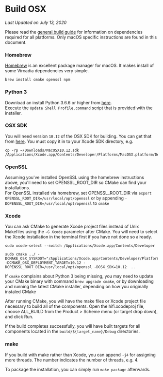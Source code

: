 # Build OSX

*Last Updated on July 13, 2020*

Please read the [general build guide](BUILD.md) for information on dependencies required for all platforms. Only macOS specific instructions are found in this document.

### Homebrew

[Homebrew](https://brew.sh/) is an excellent package manager for macOS. It makes install of some Vircadia dependencies very simple.

    brew install cmake openssl npm

### Python 3

Download an install Python 3.6.6 or higher from [here](https://www.python.org/downloads/).  
Execute the `Update Shell Profile.command` script that is provided with the installer.

### OSX SDK

You will need version `10.12` of the OSX SDK for building. You can get that from [here](https://github.com/phracker/MacOSX-SDKs). You must copy it in to your Xcode SDK directory, e.g.

    cp -rp ~/Downloads/MacOSX10.12.sdk /Applications/Xcode.app/Contents/Developer/Platforms/MacOSX.platform/Developer/SDKs/

### OpenSSL

Assuming you've installed OpenSSL using the homebrew instructions above, you'll need to set OPENSSL_ROOT_DIR so CMake can find your installations.  
For OpenSSL installed via homebrew, set OPENSSL_ROOT_DIR via
    `export OPENSSL_ROOT_DIR=/usr/local/opt/openssl`
    or by appending `-DOPENSSL_ROOT_DIR=/usr/local/opt/openssl` to `cmake`

### Xcode

You can ask CMake to generate Xcode project files instead of Unix Makefiles using the `-G Xcode` parameter after CMake. You will need to select the Xcode installation in the terminal first if you have not done so already.
    
    sudo xcode-select --switch /Applications/Xcode.app/Contents/Developer
    
    sudo cmake ../ -DCMAKE_OSX_SYSROOT="/Applications/Xcode.app/Contents/Developer/Platforms/MacOSX.platform/Developer/SDKs/MacOSX10.12.sdk" -DCMAKE_OSX_DEPLOYMENT_TARGET=10.12 -DOPENSSL_ROOT_DIR=/usr/local/opt/openssl -DOSX_SDK=10.12  ..

If `cmake` complains about Python 3 being missing, you may need to update your CMake binary with command `brew upgrade cmake`, or by downloading and running the latest CMake installer, depending on how you originally instaled CMake 

After running CMake, you will have the make files or Xcode project file necessary to build all of the components. Open the hifi.xcodeproj file, choose ALL_BUILD from the Product > Scheme menu (or target drop down), and click Run.

If the build completes successfully, you will have built targets for all components located in the `build/${target_name}/Debug` directories.

### make

If you build with make rather than Xcode, you can append `-j4` for assigning more threads. The number indicates the number of threads, e.g. 4.

To package the installation, you can simply run `make package` afterwards.